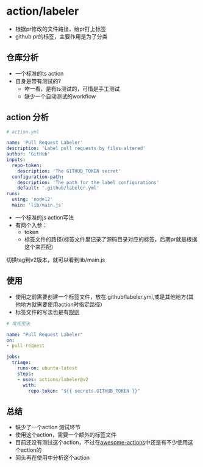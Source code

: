 # action/labeler

- 根据pr修改的文件路径，给pr打上标签
- github pr的标签，主要作用是为了分类


## 仓库分析

- 一个标准的ts action
- 自身是带有测试的?
  - 咋一看，是有ts测试的，可惜是手工测试
  - 缺少一个自动测试的workflow

## action 分析

```yaml
# action.yml

name: 'Pull Request Labeler'
description: 'Label pull requests by files altered'
author: 'GitHub'
inputs:
  repo-token:
    description: 'The GITHUB_TOKEN secret'
  configuration-path:
    description: 'The path for the label configurations'
    default: '.github/labeler.yml'
runs:
  using: 'node12'
  main: 'lib/main.js'
```

- 一个标准的js action写法
- 有两个入参：
  - token
  - 标签文件的路径(标签文件里记录了源码目录对应的标签，后期pr就是根据这个来匹配)

切换tag到v2版本，就可以看到lib/main.js


## 使用

- 使用之前需要创建一个标签文件，放在.github/labeler.yml,或是其他地方(其他地方就需要使用action时指定路径)
- 标签文件的写法也是有[规则](https://github.com/isaacs/minimatch)

```yaml
# 常规用法

name: "Pull Request Labeler"
on:
- pull-request

jobs:
  triage:
    runs-on: ubuntu-latest
    steps:
    - uses: actions/labeler@v2
      with:
        repo-token: "${{ secrets.GITHUB_TOKEN }}"
```

## 总结

- 缺少了一个action 测试环节
- 使用这个action，需要一个额外的标签文件
- 目前还没有测试这个action，不过在[awesome-actions](https://github.com/sdras/awesome-actions)中还是有不少使用这个action的
- 回头再在使用中分析这个action
